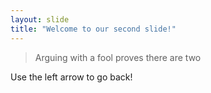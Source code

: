```yaml
---
layout: slide
title: "Welcome to our second slide!"
---
```

> Arguing with a fool proves there are two
> 
Use the left arrow to go back!
